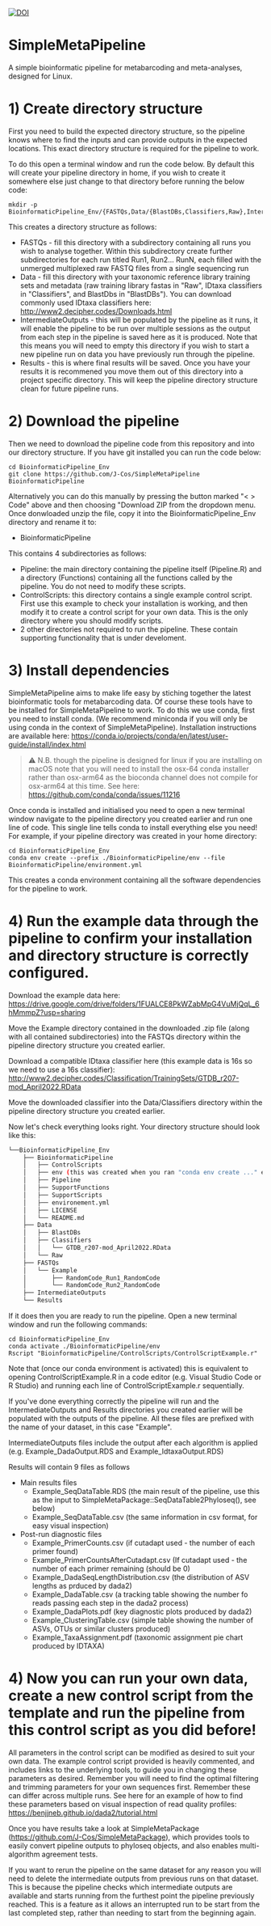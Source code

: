[![DOI](https://zenodo.org/badge/DOI/10.5281/zenodo.7740558.svg)](https://doi.org/10.5281/zenodo.7740558)

# SimpleMetaPipeline
 A simple bioinformatic pipeline for metabarcoding and meta-analyses, designed for Linux.

# 1) Create directory structure

 First you need to build the expected directory structure, so the pipeline knows where to find the inputs and can provide outputs in the expected locations. This exact directory structure is required for the pipeline to work.

 To do this open a terminal window and run the code below. By default this will create your pipeline directory in home, if you wish to create it somewhere else just change to that directory before running the below code:
 
    mkdir -p BioinformaticPipeline_Env/{FASTQs,Data/{BlastDBs,Classifiers,Raw},IntermediateOutputs,Results}

This creates a directory structure as follows:
- FASTQs - fill this directory with a subdirectory containing all runs you wish to analyse together. Within this subdirectory create further subdirectories for each run titled Run1, Run2... RunN, each filled with the unmerged multiplexed raw FASTQ files from a single sequencing run
- Data - fill this directory with your taxonomic reference library training sets and metadata (raw training library fastas in "Raw", IDtaxa classifiers in "Classifiers", and BlastDbs in "BlastDBs"). You can download commonly used IDtaxa classifiers here: http://www2.decipher.codes/Downloads.html
- IntermediateOutputs - this will be populated by the pipeline as it runs, it will enable the pipeline to be run over multiple sessions as the output from each step in the pipeline is saved here as it is produced. Note that this means you will need to empty this directory if you wish to start a new pipeline run on data you have previously run through the pipeline.
- Results - this is where final results will be saved. Once you have your results it is recommened you move them out of this directory into a project specific directory. This will keep the pipeline directory structure clean for future pipeline runs.

# 2) Download the pipeline

Then we need to download the pipeline code from this repository and into our directory structure. If you have git installed you can run the code below:

    cd BioinformaticPipeline_Env
    git clone https://github.com/J-Cos/SimpleMetaPipeline BioinformaticPipeline

Alternatively you can do this manually by pressing the button marked "< > Code" above and then choosing "Download ZIP from the dropdown menu. Once donwloaded unzip the file, copy it into the BioinformaticPipeline_Env directory and rename it to:
- BioinformaticPipeline

This contains 4 subdirectories as follows:
- Pipeline: the main directory containing the pipeline itself (Pipeline.R) and a directory (Functions) containing all the functions called by the pipeline. You do not need to modify these scripts.
- ControlScripts: this directory contains a single example control script. First use this example to check your installation is working, and then modify it to create a control script for your own data. This is the only directory where you should modify scripts.
- 2 other directories not required to run the pipeline. These contain supporting functionality that is under develoment.

# 3) Install dependencies    
SimpleMetaPipeline aims to make life easy by stiching together the latest bioinformatic tools for metabarcoding data. Of course these tools have to be installed for SimpleMetaPipeline to work. To do this we use conda, first you need to install conda. (We recommend miniconda if you will only be using conda in the context of SimpleMetaPipeline). Installation instructions are available here:
https://conda.io/projects/conda/en/latest/user-guide/install/index.html

> ⚠️ N.B. though the pipeline is designed for linux if you are installing on macOS note that you will need to install the osx-64 conda installer rather than osx-arm64 as the bioconda channel does not compile for osx-arm64 at this time. See here: https://github.com/conda/conda/issues/11216

Once conda is installed and initialised you need to open a new terminal window navigate to the pipeline directory you created earlier and run one line of code. This single line tells conda to install everything else you need! For example, if your pipeline directory was created in your home directory:
    
    cd BioinformaticPipeline_Env 
    conda env create --prefix ./BioinformaticPipeline/env --file BioinformaticPipeline/environment.yml 

This creates a conda environment containing all the software dependencies for the pipeline to work. 

# 4) Run the example data through the pipeline to confirm your installation and directory structure is correctly configured.

Download the example data here: https://drive.google.com/drive/folders/1FUALCE8PkWZabMpG4VuMjQqL_6hMmmpZ?usp=sharing

Move the Example directory contained in the downloaded .zip file (along with all contained subdirectories) into the FASTQs directory within the pipeline directory structure you created earlier.

Download a compatible IDtaxa classifier here (this example data is 16s so we need to use a 16s classifier): http://www2.decipher.codes/Classification/TrainingSets/GTDB_r207-mod_April2022.RData

Move the downloaded classifier into the Data/Classifiers directory within the pipeline directory structure you created earlier.

Now let's check everything looks right. Your directory structure should look like this:

```bash
└──BioinformaticPipeline_Env
    ├── BioinformaticPipeline
    │   ├── ControlScripts
    │   ├── env (this was created when you ran "conda env create ..." earlier)
    │   ├── Pipeline
    │   ├── SupportFunctions
    │   ├── SupportScripts
    │   ├── environement.yml
    │   ├── LICENSE
    │   └── README.md
    ├── Data
    │   ├── BlastDBs
    │   ├── Classifiers
    │   │   └── GTDB_r207-mod_April2022.RData
    │   └── Raw
    ├── FASTQs
    │   └── Example
    │       ├── RandomCode_Run1_RandomCode
    │       └── RandomCode_Run2_RandomCode
    ├── IntermediateOutputs
    └── Results
```

If it does then you are ready to run the pipeline. Open a new terminal window and run the following commands:

    cd BioinformaticPipeline_Env
    conda activate ./BioinformaticPipeline/env 
    Rscript "BioinformaticPipeline/ControlScripts/ControlScriptExample.r"

Note that (once our conda environment is activated) this is equivalent to opening ControlScriptExample.R in a code editor (e.g. Visual Studio Code or R Studio) and running each line of ControlScriptExample.r sequentially.

If you've done everything correctly the pipeline will run and the IntermediateOutputs and Results directories you created earlier will be populated with the outputs of the pipeline. All these files are prefixed with the name of your dataset, in this case "Example".

IntermediateOutputs files include the output after each algorithm is applied (e.g. Example_DadaOutput.RDS and Example_IdtaxaOutput.RDS)

Results will contain 9 files as follows
- Main results files
    - Example_SeqDataTable.RDS (the main result of the pipeline, use this as the input to SimpleMetaPackage::SeqDataTable2Phyloseq(), see below)
    - Example_SeqDataTable.csv (the same information in csv format, for easy visual inspection)
- Post-run diagnostic files
    - Example_PrimerCounts.csv (if cutadapt used - the number of each primer found)
    - Example_PrimerCountsAfterCutadapt.csv (If cutadapt used - the number of each primer remaining (should be 0)
    - Example_DadaSeqLengthDistribution.csv (the distribution of ASV lengths as prduced by dada2)
    - Example_DadaTable.csv (a tracking table showing the number fo reads passing each step in the dada2 process)
    - Example_DadaPlots.pdf (key diagnostic plots produced by dada2)
    - Example_ClusteringTable.csv (simple table showing the number of ASVs, OTUs or similar clusters produced)
    - Example_TaxaAssignment.pdf (taxonomic assignment pie chart produced by IDTAXA)

# 4) Now you can run your own data, create a new control script from the template and run the pipeline from this control script as you did before!

All parameters in the control script can be modified as desired to suit your own data. The example control script provided is heavily commented, and includes links to the underlying tools, to guide you in changing these parameters as desired. Remember you will need to find the optimal filtering and trimming parameters for your own sequences first. Remember these can differ across multiple runs. See here for an example of how to find these parameters based on visual inspection of read quality profiles: https://benjjneb.github.io/dada2/tutorial.html

Once you have results take a look at SimpleMetaPackage (https://github.com/J-Cos/SimpleMetaPackage), which provides tools to easily convert pipeline outputs to phyloseq objects, and also enables multi-algorithm agreement tests.

If you want to rerun the pipeline on the same dataset for any reason you will need to delete the intermediate outputs from previous runs on that dataset. This is because the pipeline checks which intermediate outputs are available and starts running from the furthest point the pipeline previously reached. This is a feature as it allows an interrupted run to be start from the last completed step, rather than needing to start from the beginning again.